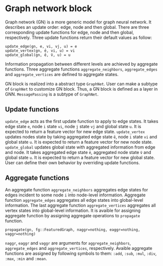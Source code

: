 # Graph network block

Graph network (GN) is a more generic model for graph neural network. It describes an update order: edge, node and then global. There are three corresponding update functions for edge, node and then global, respectively. Three update functions return their default values as follow:

```
update_edge(gn, e, vi, vj, u) = e
update_vertex(gn, ē, vi, u) = vi
update_global(gn, ē, v̄, u) = u
```

Information propagation between different levels are achieved by aggregate functions. Three aggregate functions `aggregate_neighbors`, `aggregate_edges` and `aggregate_vertices` are defined to aggregate states.

GN block is realized into a abstract type `GraphNet`. User can make a subtype of `GraphNet` to customize GN block. Thus, a GN block is defined as a layer in GNN. `MessagePassing` is a subtype of `GraphNet`.

## Update functions

`update_edge` acts as the first update function to apply to edge states. It takes edge state `e`, node `i` state `vi`, node `j` state `vj` and global state `u`. It is expected to return a feature vector for new edge state. `update_vertex` updates nodes state by taking aggregated edge state `ē`, node `i` state `vi` and global state `u`. It is expected to return a feature vector for new node state. `update_global` updates global state with aggregated information from edge and node. It takes aggregated edge state `ē`, aggregated node state `v̄` and global state `u`. It is expected to return a feature vector for new global state. User can define their own behavior by overriding update functions.

## Aggregate functions

An aggregate function `aggregate_neighbors` aggregates edge states for edges incident to some node `i` into node-level information. Aggregate function `aggregate_edges` aggregates all edge states into global-level information. The last aggregate function `aggregate_vertices` aggregates all vertex states into global-level information. It is avaible for assigning aggregate function by assigning aggregate operations to `propagate` function.

```
propagate(gn, fg::FeaturedGraph, naggr=nothing, eaggr=nothing, vaggr=nothing)
```

`naggr`, `eaggr` and `vaggr` are arguments for `aggregate_neighbors`, `aggregate_edges` and `aggregate_vertices`, respectively. Avaible aggregate functions are assigned by following symbols to them: `:add`, `:sub`, `:mul`, `:div`, `:max`, `:min` and `:mean`.